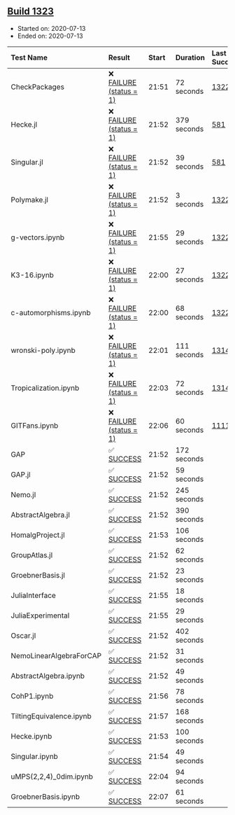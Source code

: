 ## [Build 1323](https://oscarci.mathematik.uni-kl.de/job/oscar-julia-1.4/1323/)

* Started on: 2020-07-13
* Ended on: 2020-07-13

| Test Name    | Result | Start | Duration | Last Success | First Failure |
|:-------------|:-------|:------|:---------|:-------------|:--------------|
| CheckPackages | ❌ [FAILURE (status = 1)](https://oscarci.mathematik.uni-kl.de/job/oscar-julia-1.4/1323/artifact/logs/build-1323/CheckPackages.log) | 21:51 | 72 seconds | [1322](https://oscarci.mathematik.uni-kl.de/job/oscar-julia-1.4/1322/) | [1323](https://oscarci.mathematik.uni-kl.de/job/oscar-julia-1.4/1323/) |
| Hecke.jl | ❌ [FAILURE (status = 1)](https://oscarci.mathematik.uni-kl.de/job/oscar-julia-1.4/1323/artifact/logs/build-1323/Hecke.jl.log) | 21:52 | 379 seconds | [581](https://oscarci.mathematik.uni-kl.de/job/oscar-julia-1.4/581/) | [582](https://oscarci.mathematik.uni-kl.de/job/oscar-julia-1.4/582/) |
| Singular.jl | ❌ [FAILURE (status = 1)](https://oscarci.mathematik.uni-kl.de/job/oscar-julia-1.4/1323/artifact/logs/build-1323/Singular.jl.log) | 21:52 | 39 seconds | [581](https://oscarci.mathematik.uni-kl.de/job/oscar-julia-1.4/581/) | [582](https://oscarci.mathematik.uni-kl.de/job/oscar-julia-1.4/582/) |
| Polymake.jl | ❌ [FAILURE (status = 1)](https://oscarci.mathematik.uni-kl.de/job/oscar-julia-1.4/1323/artifact/logs/build-1323/Polymake.jl.log) | 21:52 | 3 seconds | [1322](https://oscarci.mathematik.uni-kl.de/job/oscar-julia-1.4/1322/) | [1323](https://oscarci.mathematik.uni-kl.de/job/oscar-julia-1.4/1323/) |
| g-vectors.ipynb | ❌ [FAILURE (status = 1)](https://oscarci.mathematik.uni-kl.de/job/oscar-julia-1.4/1323/artifact/logs/build-1323/g-vectors.ipynb.log) | 21:55 | 29 seconds | [1322](https://oscarci.mathematik.uni-kl.de/job/oscar-julia-1.4/1322/) | [1323](https://oscarci.mathematik.uni-kl.de/job/oscar-julia-1.4/1323/) |
| K3-16.ipynb | ❌ [FAILURE (status = 1)](https://oscarci.mathematik.uni-kl.de/job/oscar-julia-1.4/1323/artifact/logs/build-1323/K3-16.ipynb.log) | 22:00 | 27 seconds | [1322](https://oscarci.mathematik.uni-kl.de/job/oscar-julia-1.4/1322/) | [1323](https://oscarci.mathematik.uni-kl.de/job/oscar-julia-1.4/1323/) |
| c-automorphisms.ipynb | ❌ [FAILURE (status = 1)](https://oscarci.mathematik.uni-kl.de/job/oscar-julia-1.4/1323/artifact/logs/build-1323/c-automorphisms.ipynb.log) | 22:00 | 68 seconds | [1322](https://oscarci.mathematik.uni-kl.de/job/oscar-julia-1.4/1322/) | [1323](https://oscarci.mathematik.uni-kl.de/job/oscar-julia-1.4/1323/) |
| wronski-poly.ipynb | ❌ [FAILURE (status = 1)](https://oscarci.mathematik.uni-kl.de/job/oscar-julia-1.4/1323/artifact/logs/build-1323/wronski-poly.ipynb.log) | 22:01 | 111 seconds | [1314](https://oscarci.mathematik.uni-kl.de/job/oscar-julia-1.4/1314/) | [1315](https://oscarci.mathematik.uni-kl.de/job/oscar-julia-1.4/1315/) |
| Tropicalization.ipynb | ❌ [FAILURE (status = 1)](https://oscarci.mathematik.uni-kl.de/job/oscar-julia-1.4/1323/artifact/logs/build-1323/Tropicalization.ipynb.log) | 22:03 | 72 seconds | [1314](https://oscarci.mathematik.uni-kl.de/job/oscar-julia-1.4/1314/) | [1315](https://oscarci.mathematik.uni-kl.de/job/oscar-julia-1.4/1315/) |
| GITFans.ipynb | ❌ [FAILURE (status = 1)](https://oscarci.mathematik.uni-kl.de/job/oscar-julia-1.4/1323/artifact/logs/build-1323/GITFans.ipynb.log) | 22:06 | 60 seconds | [1111](https://oscarci.mathematik.uni-kl.de/job/oscar-julia-1.4/1111/) | [1112](https://oscarci.mathematik.uni-kl.de/job/oscar-julia-1.4/1112/) |
| GAP | ✅ [SUCCESS](https://oscarci.mathematik.uni-kl.de/job/oscar-julia-1.4/1323/artifact/logs/build-1323/GAP.log) | 21:52 | 172 seconds |  |  |
| GAP.jl | ✅ [SUCCESS](https://oscarci.mathematik.uni-kl.de/job/oscar-julia-1.4/1323/artifact/logs/build-1323/GAP.jl.log) | 21:52 | 59 seconds |  |  |
| Nemo.jl | ✅ [SUCCESS](https://oscarci.mathematik.uni-kl.de/job/oscar-julia-1.4/1323/artifact/logs/build-1323/Nemo.jl.log) | 21:52 | 245 seconds |  |  |
| AbstractAlgebra.jl | ✅ [SUCCESS](https://oscarci.mathematik.uni-kl.de/job/oscar-julia-1.4/1323/artifact/logs/build-1323/AbstractAlgebra.jl.log) | 21:52 | 390 seconds |  |  |
| HomalgProject.jl | ✅ [SUCCESS](https://oscarci.mathematik.uni-kl.de/job/oscar-julia-1.4/1323/artifact/logs/build-1323/HomalgProject.jl.log) | 21:53 | 106 seconds |  |  |
| GroupAtlas.jl | ✅ [SUCCESS](https://oscarci.mathematik.uni-kl.de/job/oscar-julia-1.4/1323/artifact/logs/build-1323/GroupAtlas.jl.log) | 21:52 | 62 seconds |  |  |
| GroebnerBasis.jl | ✅ [SUCCESS](https://oscarci.mathematik.uni-kl.de/job/oscar-julia-1.4/1323/artifact/logs/build-1323/GroebnerBasis.jl.log) | 21:52 | 23 seconds |  |  |
| JuliaInterface | ✅ [SUCCESS](https://oscarci.mathematik.uni-kl.de/job/oscar-julia-1.4/1323/artifact/logs/build-1323/JuliaInterface.log) | 21:55 | 18 seconds |  |  |
| JuliaExperimental | ✅ [SUCCESS](https://oscarci.mathematik.uni-kl.de/job/oscar-julia-1.4/1323/artifact/logs/build-1323/JuliaExperimental.log) | 21:55 | 29 seconds |  |  |
| Oscar.jl | ✅ [SUCCESS](https://oscarci.mathematik.uni-kl.de/job/oscar-julia-1.4/1323/artifact/logs/build-1323/Oscar.jl.log) | 21:52 | 402 seconds |  |  |
| NemoLinearAlgebraForCAP | ✅ [SUCCESS](https://oscarci.mathematik.uni-kl.de/job/oscar-julia-1.4/1323/artifact/logs/build-1323/NemoLinearAlgebraForCAP.log) | 21:52 | 31 seconds |  |  |
| AbstractAlgebra.ipynb | ✅ [SUCCESS](https://oscarci.mathematik.uni-kl.de/job/oscar-julia-1.4/1323/artifact/logs/build-1323/AbstractAlgebra.ipynb.log) | 21:52 | 49 seconds |  |  |
| CohP1.ipynb | ✅ [SUCCESS](https://oscarci.mathematik.uni-kl.de/job/oscar-julia-1.4/1323/artifact/logs/build-1323/CohP1.ipynb.log) | 21:56 | 78 seconds |  |  |
| TiltingEquivalence.ipynb | ✅ [SUCCESS](https://oscarci.mathematik.uni-kl.de/job/oscar-julia-1.4/1323/artifact/logs/build-1323/TiltingEquivalence.ipynb.log) | 21:57 | 168 seconds |  |  |
| Hecke.ipynb | ✅ [SUCCESS](https://oscarci.mathematik.uni-kl.de/job/oscar-julia-1.4/1323/artifact/logs/build-1323/Hecke.ipynb.log) | 21:53 | 100 seconds |  |  |
| Singular.ipynb | ✅ [SUCCESS](https://oscarci.mathematik.uni-kl.de/job/oscar-julia-1.4/1323/artifact/logs/build-1323/Singular.ipynb.log) | 21:54 | 49 seconds |  |  |
| uMPS(2,2,4)_0dim.ipynb | ✅ [SUCCESS](https://oscarci.mathematik.uni-kl.de/job/oscar-julia-1.4/1323/artifact/logs/build-1323/uMPS-2-2-4-_0dim.ipynb.log) | 22:04 | 94 seconds |  |  |
| GroebnerBasis.ipynb | ✅ [SUCCESS](https://oscarci.mathematik.uni-kl.de/job/oscar-julia-1.4/1323/artifact/logs/build-1323/GroebnerBasis.ipynb.log) | 22:07 | 61 seconds |  |  |
